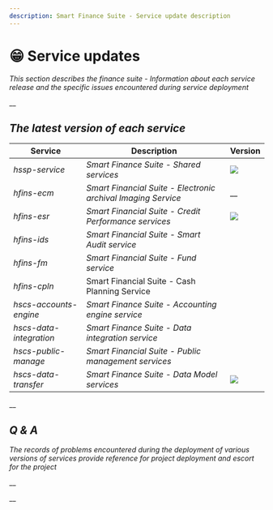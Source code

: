 ```yaml
---
description: Smart Finance Suite - Service update description
---
```


# 😁 Service updates

_This section describes the finance suite - Information about each service release and the specific issues encountered during service deployment_

__

## _The latest version of each service_

| Service                 | Description                                                   | Version                                                                                             |
| ----------------------- | ------------------------------------------------------------- | --------------------------------------------------------------------------------------------------- |
| _hssp-service_          | _Smart Finance Suite - Shared services_                       | __![](https://img.shields.io/badge/-1.7.2.BETA-brightgreen)__                                       |
| _hfins-ecm_             | _Smart Financial Suite - Electronic archival Imaging Service_ | __<img src="https://img.shields.io/badge/-1.7.2.BETA.2-brightgreen" alt="" data-size="original">    |
| _hfins-esr_             | _Smart Financial Suite - Credit Performance services_         | ![](https://img.shields.io/badge/-1.7.1.RELEASE-brightgreen)                                        |
| _hfins-ids_             | _Smart Financial Suite - Smart Audit service_                 | <img src="https://img.shields.io/badge/-1.7.2.BETA.7-brightgreen" alt="" data-size="original">      |
| _hfins-fm_              | _Smart Financial Suite - Fund service_                        | <img src="https://img.shields.io/badge/-1.0.1.BETA.6-brightgreen" alt="" data-size="original">      |
| _hfins-cpln_            | Smart Financial Suite - Cash Planning Service                 | <img src="https://img.shields.io/badge/-1.0.0.RELEASE-brightgreen" alt="" data-size="original">     |
| _hscs-accounts-engine_  | _Smart Finance Suite - Accounting engine service_             | __<img src="https://img.shields.io/badge/-1.7.2.BETA.1-brightgreen" alt="" data-size="original">__  |
| _hscs-data-integration_ | _Smart Finance Suite - Data integration service_              | __<img src="https://img.shields.io/badge/-1.7.1.RELEASE-brightgreen" alt="" data-size="original">__ |
| _hscs-public-manage_    | _Smart Financial Suite - Public management services_          | __<img src="https://img.shields.io/badge/-1.7.1.RELEASE-brightgreen" alt="" data-size="original">__ |
| _hscs-data-transfer_    | _Smart Finance Suite - Data Model services_                   | __![](https://img.shields.io/badge/-1.7.1.RELEASE-brightgreen)__                                    |

__

## _Q & A_

_The records of problems encountered during the deployment of various versions of services provide reference for project deployment and escort for the project_

__

__
